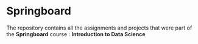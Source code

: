 # Springboard

The repository contains all the assignments and projects that were part of the **Springboard** course : **Introduction to Data Science**
